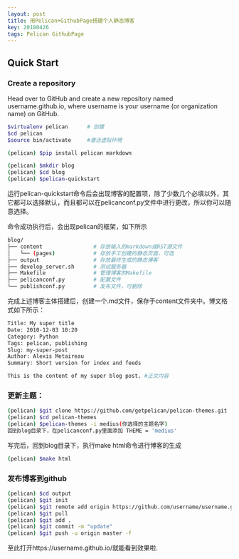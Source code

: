 ```yaml
---
layout: post
title: 用Pelican+GithubPage搭建个人静态博客
key: 20180426
tags: Pelican GithubPage
---
```


## Quick Start

### Create a repository
Head over to GitHub and create a new repository named username.github.io, where username is your username (or organization name) on GitHub.

``` bash
$virtualenv pelican      # 创建
$cd pelican
$source bin/activate     #激活虚拟环境
```

``` bash
(pelican) $pip install pelican markdown 
```
``` bash
(pelican) $mkdir blog
(pelican) $cd blog
(pelican) $pelican-quickstart
```
<!--more-->

运行pelican-quickstart命令后会出现博客的配置项，除了少数几个必填以外，其它都可以选择默认，而且都可以在pelicanconf.py文件中进行更改，所以你可以随意选择。

命令成功执行后，会出现pelican的框架，如下所示

``` bash
blog/
├── content                # 存放输入的markdown或RST源文件
│   └── (pages)            # 存放手工创建的静态页面，可选
├── output                 # 存放最终生成的静态博客
├── develop_server.sh      # 测试服务器
├── Makefile               # 管理博客的Makefile
├── pelicanconf.py         # 配置文件
└── publishconf.py         # 发布文件，可删除
```

完成上述博客主体搭建后，创建一个.md文件，保存于content文件夹中。博文格式如下所示：
``` bash
Title: My super title
Date: 2010-12-03 10:20
Category: Python
Tags: pelican, publishing
Slug: my-super-post
Author: Alexis Metaireau
Summary: Short version for index and feeds

This is the content of my super blog post. #正文内容
```

### 更新主题：
``` bash
(pelican) $git clone https://github.com/getpelican/pelican-themes.git
(pelican) $cd pelican-themes
(pelican) $pelican-themes -i medius(你选择的主题名字)
回到blog目录下，在pelicanconf.py里面添加 THEME = 'medius'
```
写完后，回到blog目录下，执行make html命令进行博客的生成
``` bash
(pelican) $make html
```
### 发布博客到github
``` bash
(pelican) $cd output
(pelican) $git init
(pelican) $git remote add origin https://github.com/username/username.github.io.git
(pelican) $git pull
(pelican) $git add .
(pelican) $git commit -m "update"
(pelican) $git push -u origin master -f
```
至此打开https://username.github.io/就能看到效果啦.





